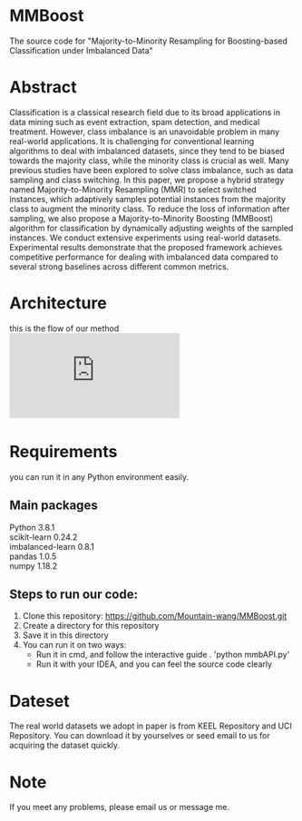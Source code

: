 # MMBoost
The source code for "Majority-to-Minority Resampling for Boosting-based Classification under Imbalanced Data"

# Abstract
Classification is a classical research field due to its broad applications in data mining such as event extraction, spam detection, and medical treatment. However, class imbalance is an unavoidable problem in many real-world applications. It is challenging for conventional learning algorithms to deal with imbalanced datasets, since they tend to be biased towards the majority class, while the minority class is crucial as well. Many previous studies have been explored to solve class imbalance, such as data sampling and class switching. In this paper, we propose a hybrid strategy named Majority-to-Minority Resampling (MMR) to select switched instances, which adaptively samples potential instances from the majority class to augment the minority class. To reduce the loss of information after sampling, we also propose a Majority-to-Minority Boosting (MMBoost) algorithm for classification by dynamically adjusting weights of the sampled instances. We conduct extensive experiments using real-world datasets. Experimental results demonstrate that the proposed framework achieves competitive performance for dealing with imbalanced data compared to several strong baselines across different common metrics.

# Architecture
this is the flow of our method  
![MMR+MMB](https://github.com/Mountain-wang/MMBoost/blob/main/Fig4.pdf)
# Requirements
you can run it in any Python environment easily.
## Main packages
 Python           3.8.1  
 scikit-learn     0.24.2  
 imbalanced-learn 0.8.1  
 pandas           1.0.5  
 numpy            1.18.2  
## Steps to run our code:
1. Clone this repository: https://github.com/Mountain-wang/MMBoost.git  
2. Create a directory for this repository  
3. Save it in this directory  
4. You can run it on two ways:  
    - Run it in cmd, and follow the interactive guide . 'python mmbAPI.py'
    - Run it with your IDEA, and you can feel the source code clearly
    
# Dateset
The real world datasets we adopt in paper is from KEEL Repository and UCI Repository. You can download it by yourselves or seed email to us for acquiring the dataset quickly.

# Note
If you meet any problems, please email us or message me.
